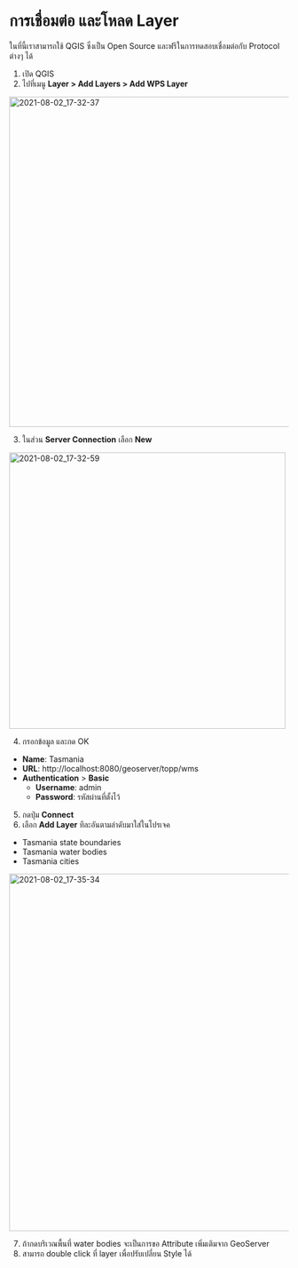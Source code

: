 
# การเชื่อมต่อ และโหลด Layer

ในที่นี้เราสามารถใช้ QGIS ซึ่งเป็น Open Source และฟรีในการทดสอบเชื่อมต่อกับ Protocol ต่างๆ ได้

1. เปิด QGIS
2. ไปที่เมนู **Layer > Add Layers > Add WPS Layer**

<img width="595" alt="2021-08-02_17-32-37" src="https://user-images.githubusercontent.com/85179/127880010-167fef6c-74e3-4553-a451-68e14fdf1f6a.png">


3. ในส่วน **Server Connection** เลือก **New**

<img width="498" alt="2021-08-02_17-32-59" src="https://user-images.githubusercontent.com/85179/127880036-5f37cac8-28fd-403b-b91e-c962c503dff4.png">


4. กรอกข้อมูล และกด OK

- **Name**: Tasmania
- **URL**: http://localhost:8080/geoserver/topp/wms
- **Authentication** > **Basic**
  - **Username**: admin
  - **Password**: รหัสผ่านที่ตั้งไว้

5. กดปุ่ม **Connect**
6. เลือก **Add Layer** ทีละอันตามลำดับมาใส่ในโปรเจค

- Tasmania state boundaries
- Tasmania water bodies
- Tasmania cities

<img width="644" alt="2021-08-02_17-35-34" src="https://user-images.githubusercontent.com/85179/127880067-3ea87c1e-a2d3-4671-a853-f1d0cdb4386a.png">


7. ถ้ากดบริเวณพื้นที่ water bodies จะเป็นการขอ Attribute เพิ่มเติมจาก GeoServer
8. สามารถ double click ที่ layer เพื่อปรับเปลี่ยน Style ได้
